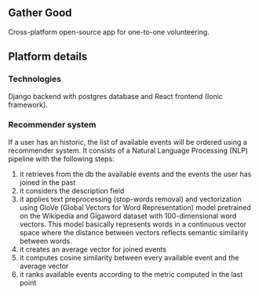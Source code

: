 ## Gather Good
Cross-platform open-source app for one-to-one volunteering.

## Platform details
### Technologies
Django backend with postgres database and React frontend (Ionic framework).

### Recommender system
If a user has an historic, the list of available events will be ordered using a recommender system. It consists of a Natural Language Processing (NLP) pipeline with the following steps:
1) it retrieves from the db the available events and the events the user has joined in the past
2) it considers the description field
3) it applies text preprocessing (stop-words removal) and vectorization using GloVe (Global Vectors for Word Representation) model pretrained on the Wikipedia and Gigaword dataset with 100-dimensional word vectors. This model basically represents words in a continuous vector space where the distance between vectors reflects semantic similarity between words.
4) it creates an average vector for joined events
5) it computes cosine similarity between every available event and the average vector
6) it ranks available events according to the metric computed in the last point
